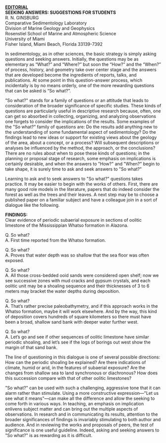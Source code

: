 [**EDITORIAL**](https://aselshall.github.io/rm/hw/so-what)   
**SEEKING ANSWERS: SUGGESTIONS FOR STUDENTS**  
R. N. GINSBURG  
Comparative Sedimentology Laboratory  
Division of Marine Geology and Geophysics  
Rosenstiel School of Marine and Atmospheric Science  
University of Miami  
Fisher Island, Miami Beach, Florida 33139-7392  

In sedimentology, as in other sciences, the basic strategy is simply asking questions and seeking answers. Initially, the questions may be as elementary as “What?” and “Where?” but soon the “How?” and the “When?” of process, history, and geometry take over center stage and the answers that are developed become the ingredients of reports, talks, and publications. At some point in this question-answer process, which incidentally is by no means orderly, one of the more rewarding questions that can be asked is “So what?”.

"So what?" stands for a family of questions or an attitude that leads to consideration of the broader significance of specific studies. These kinds of questions are particularly useful in descriptive research because, often, one can get so absorbed in collecting, organizing, and analyzing observations one forgets to consider the implications of the results. Some examples of the "So what?" family of questions are: Do the results add anything new to the understanding of some fundamental aspect of sedimentology? Do the findings lead to new ideas or support for existing views about the geology of the area, about a concept, or a process? Will subsequent descriptions or analyses be influenced by the method, the approach, or the conclusions? There are no rules about when to pose these kinds of questions; in the planning or proposal stage of research, some emphasis on implications is certainly desirable, and when the answers to "How?" and "When?" begin to take shape, it is surely time to ask and seek answers to "So what?"

Learning to ask and to seek answers to "So what?" questions takes practice. It may be easier to begin with the works of others. First, there are many good role models in the literature, papers that do indeed consider the forest as well as the trees and their leaves. A next step may be to choose a published paper on a familiar subject and have a colleague join in a sort of dialogue like the following.

**FINDINGS:**  
Clear evidence of periodic subaerial exposure in sections of oolitic limestone of the Mississippian Whatso formation in Alazona.  

Q. So what?  
A. First time reported from the Whatso formation.  

Q. So what?  
A. Proves that water depth was so shallow that the sea floor was often exposed.  

Q. So what?  
A. All those cross-bedded ooid sands were considered open shelf; now we see successive zones with mud cracks and gypsum crystals, and each oolitic unit may be a shoaling sequence and their thicknesses of 3 to 6 meters may bracket the water depths during deposition.

Q. So what?  
A. That’s rather precise paleobathymetry, and if this approach works in the Whatso formation, maybe it will work elsewhere. And by the way, this kind of deposition covers hundreds of square kilometers so there must have been a broad, shallow sand bank with deeper water further west.

Q. So what?  
A. Let’s go and see if other sequences of oolitic limestone have similar periodic shoaling, and let’s see if the logs of borings out west show the margin of that sand bank.  

The line of questioning in this dialogue is one of several possible directions: How can the periodic shoaling be explained? Are there indications of climate, humid or arid, in the features of subaerial exposure? Are the changes from shallow sea to land synchronous or diachronous? How does this succession compare with that of other oolitic limestones?

"So what?" can be used with such a challenging, aggressive tone that it can alarm rather than stimulate. Using a more constructive expression—"Let us see what it means"—can make all the difference and allow the seeking to come forth in various ways. In teaching, an emphasis on implication enlivens subject matter and can bring out the multiple aspects of observations. In research and in communicating its results, attention to the broader significances of findings is invariably stimulating to both author and audience. And in reviewing the works and proposals of peers, the test of significance is one useful guideline. Indeed, asking and seeking answers to "So what?" is as rewarding as it is difficult.
